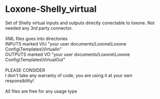 # Loxone-Shelly_virtual
Set of Shelly virtual inputs and outputs directly conectable to loxone. Not needed any 3rd party connector.<br>
<br>
XML files goes into directories<br>
INPUTS marked VIU "your user documents/Loxone\Loxone Config\Templates\VirtualIn"<br>
OUTPUTS marked VO "your user documents/Loxone\Loxone Config\Templates\VirtualOut"<br>
<br>
PLEASE CONSIDER<br>
I don't take any warranty of code, you are using it at your own responsibility!<br>
<br>
All files are free for any usage type
